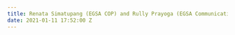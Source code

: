 ```yaml
---
title: Renata Simatupang (EGSA COP) and Rully Prayoga (EGSA Communication Consultant)
date: 2021-01-11 17:52:00 Z
---
```


